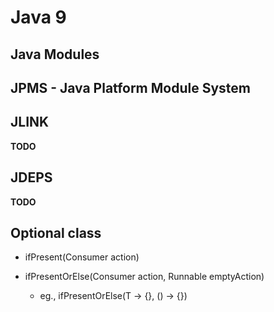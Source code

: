 
# Java 9

## Java Modules

## JPMS - Java Platform Module System

## JLINK
__TODO__

## JDEPS 
__TODO__


## Optional class

 * ifPresent(Consumer action)
 
 * ifPresentOrElse(Consumer action, Runnable emptyAction)
    * eg., ifPresentOrElse(T -> {}, () -> {})

